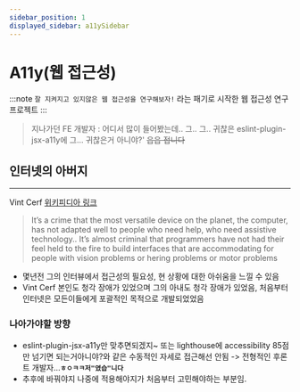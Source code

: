 ```yaml
---
sidebar_position: 1
displayed_sidebar: a11ySidebar
---
```


# A11y(웹 접근성)

:::note `잘 지켜지고 있지않은 웹 접근성을 연구해보자!` 라는 패기로 시작한 웹 접근성 연구 프로젝트
:::

> 지나가던 FE 개발자 : 어디서 많이 들어봤는데.. 그.. 그.. 귀찮은 eslint-plugin-jsx-a11y에 그... 귀찮은거 아니야?'
> ~~읍읍 접니다~~

## 인터넷의 아버지

---

Vint Cerf [위키피디아 링크](https://en.wikipedia.org/wiki/Vint_Cerf)

> It’s a crime that the most versatile device on the planet, the computer, has not adapted well to people who need help, who need assistive technology.. It’s almost criminal that programmers have not had their feel held to the fire to build interfaces that are accommodating for people with vision problems or hering problems or motor problems

- 몇년전 그의 인터뷰에서 접근성의 필요성, 현 상황에 대한 아쉬움을 느낄 수 있음
- Vint Cerf 본인도 청각 장애가 있었으며 그의 아내도 청각 장애가 있었음, 처음부터 인터넷은 모든이들에게 포괄적인 목적으로 개발되었었음

### 나아가야할 방향

- eslint-plugin-jsx-a11y만 맞추면되겠지~ 또는 lighthouse에 accessibility 85점만 넘기면 되는거아니야?와 같은 수동적인 자세로 접근해선 안됨 -> 전형적인 후론트 개발자...**`ㅎㅇㅋㅋ저"였습"니다`**
- 추후에 바꿔야지 나중에 적용해야지가 처음부터 고민해야하는 부분임.
